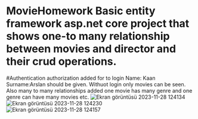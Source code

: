 # MovieHomework Basic entity framework asp.net core project that shows one-to many relationship between movies and director and their crud operations.
#Authentication authorization added for to login Name: Kaan Surname:Arslan should be given. Withuot login only movies can be seen. Also many to many relationships added one movie has many genre and one genre can have many movies etc. 
![Ekran görüntüsü 2023-11-28 124134](https://github.com/KaanArslans/MovieHomework/assets/100374988/7f0f7b78-cd52-4b0c-b64c-f6c63879ce1a)
![Ekran görüntüsü 2023-11-28 124230](https://github.com/KaanArslans/MovieHomework/assets/100374988/8fa881a3-d9a7-42d5-ae98-169a2277faec)
![Ekran görüntüsü 2023-11-28 124157](https://github.com/KaanArslans/MovieHomework/assets/100374988/b74e210e-025d-4afb-9d2b-02f019baf593)
